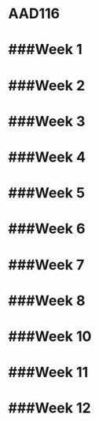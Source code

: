 AAD116
======

###Week 1
=========
###Week 2
=========
###Week 3
=========
###Week 4
=========
###Week 5
=========
###Week 6
=========
###Week 7
=========
###Week 8
=========
###Week 10
=========
###Week 11
=========
###Week 12
=========
